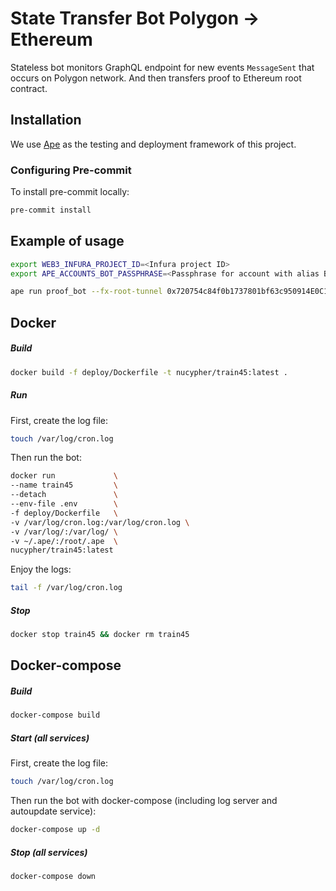 # State Transfer Bot Polygon → Ethereum

Stateless bot monitors GraphQL endpoint for new events `MessageSent` that occurs on Polygon network. And then transfers proof to Ethereum root contract.

## Installation

We use [Ape](https://docs.apeworx.io/ape/stable/index.html) as the testing and deployment framework of this project.

### Configuring Pre-commit

To install pre-commit locally:

```bash
pre-commit install
```

## Example of usage

```bash
export WEB3_INFURA_PROJECT_ID=<Infura project ID>
export APE_ACCOUNTS_BOT_PASSPHRASE=<Passphrase for account with alias BOT>

ape run proof_bot --fx-root-tunnel 0x720754c84f0b1737801bf63c950914E0C1d4aCa2 --graphql-endpoint https://api.studio.thegraph.com/query/24143/polygonchildmumbai/version/latest --proof-generator https://proof-generator.polygon.technology/api/v1/mumbai/exit-payload/ --network :goerli:infura --account BOT
```


## Docker

##### Build

```bash
docker build -f deploy/Dockerfile -t nucypher/train45:latest .
```

##### Run

First, create the log file:

```bash
touch /var/log/cron.log
```

Then run the bot:

```bash
docker run             \
--name train45         \
--detach               \
--env-file .env        \
-f deploy/Dockerfile   \
-v /var/log/cron.log:/var/log/cron.log \
-v /var/log/:/var/log/ \
-v ~/.ape/:/root/.ape  \
nucypher/train45:latest
```

Enjoy the logs:

```bash
tail -f /var/log/cron.log
```

##### Stop

```bash
docker stop train45 && docker rm train45
```

## Docker-compose

##### Build

```bash
docker-compose build
```

##### Start (all services)

First, create the log file:

```bash
touch /var/log/cron.log
```

Then run the bot with docker-compose 
(including log server and autoupdate service):

```bash
docker-compose up -d
```

##### Stop (all services)

```bash
docker-compose down
```

